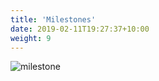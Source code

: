 ```yaml
---
title: 'Milestones'
date: 2019-02-11T19:27:37+10:00
weight: 9
---
```




![milestone](timeline.png)


